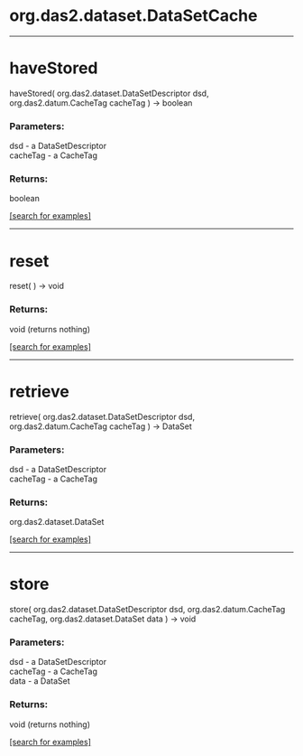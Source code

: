 # org.das2.dataset.DataSetCache
***
<a name="haveStored"></a>
# haveStored
haveStored( org.das2.dataset.DataSetDescriptor dsd, org.das2.datum.CacheTag cacheTag ) &rarr; boolean



### Parameters:
dsd - a DataSetDescriptor
<br>cacheTag - a CacheTag

### Returns:
boolean


<a href="https://github.com/autoplot/dev/search?q=haveStored&unscoped_q=haveStored">[search for examples]</a>

***
<a name="reset"></a>
# reset
reset(  ) &rarr; void



### Returns:
void (returns nothing)


<a href="https://github.com/autoplot/dev/search?q=reset&unscoped_q=reset">[search for examples]</a>

***
<a name="retrieve"></a>
# retrieve
retrieve( org.das2.dataset.DataSetDescriptor dsd, org.das2.datum.CacheTag cacheTag ) &rarr; DataSet



### Parameters:
dsd - a DataSetDescriptor
<br>cacheTag - a CacheTag

### Returns:
org.das2.dataset.DataSet


<a href="https://github.com/autoplot/dev/search?q=retrieve&unscoped_q=retrieve">[search for examples]</a>

***
<a name="store"></a>
# store
store( org.das2.dataset.DataSetDescriptor dsd, org.das2.datum.CacheTag cacheTag, org.das2.dataset.DataSet data ) &rarr; void



### Parameters:
dsd - a DataSetDescriptor
<br>cacheTag - a CacheTag
<br>data - a DataSet

### Returns:
void (returns nothing)


<a href="https://github.com/autoplot/dev/search?q=store&unscoped_q=store">[search for examples]</a>

